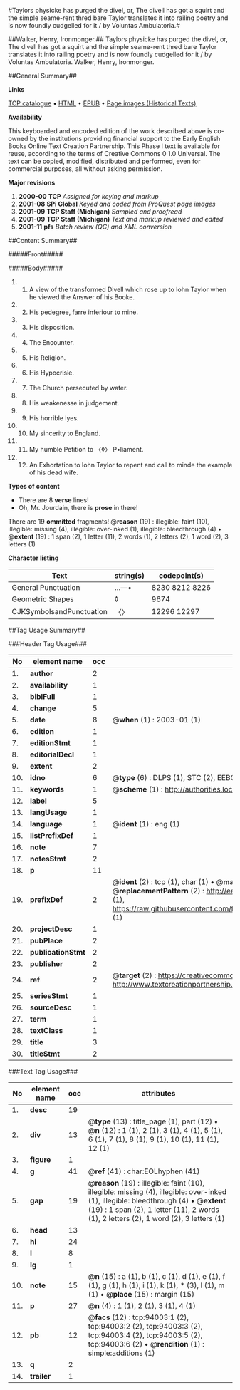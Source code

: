 #Taylors physicke has purged the divel, or, The divell has got a squirt and the simple seame-rent thred bare Taylor translates it into railing poetry and is now foundly cudgelled for it / by Voluntas Ambulatoria.#

##Walker, Henry, Ironmonger.##
Taylors physicke has purged the divel, or, The divell has got a squirt and the simple seame-rent thred bare Taylor translates it into railing poetry and is now foundly cudgelled for it / by Voluntas Ambulatoria.
Walker, Henry, Ironmonger.

##General Summary##

**Links**

[TCP catalogue](http://www.ota.ox.ac.uk/tcp/)  • 
[HTML](http://tei.it.ox.ac.uk/tcp/Texts-HTML/free/A67/A67242.html)  • 
[EPUB](http://tei.it.ox.ac.uk/tcp/Texts-EPUB/free/A67/A67242.epub) • 
[Page images (Historical Texts)](https://data.historicaltexts.jisc.ac.uk/view?pubId=eebo-12798223e&pageId=eebo-12798223e-94003-1)

**Availability**

This keyboarded and encoded edition of the
	       work described above is co-owned by the institutions
	       providing financial support to the Early English Books
	       Online Text Creation Partnership. This Phase I text is
	       available for reuse, according to the terms of Creative
	       Commons 0 1.0 Universal. The text can be copied,
	       modified, distributed and performed, even for
	       commercial purposes, all without asking permission.

**Major revisions**

1. __2000-00__ __TCP__ *Assigned for keying and markup*
1. __2001-08__ __SPi Global__ *Keyed and coded from ProQuest page images*
1. __2001-09__ __TCP Staff (Michigan)__ *Sampled and proofread*
1. __2001-09__ __TCP Staff (Michigan)__ *Text and markup reviewed and edited*
1. __2001-11__ __pfs__ *Batch review (QC) and XML conversion*

##Content Summary##

#####Front#####

#####Body#####

1. 1. A view of the transformed Divell which rose up to Iohn Taylor when he viewed the Answer of his Booke.

1. 2. His pedegree, farre inferiour to mine.

1. 3. His disposition.

1. 4. The Encounter.

1. 5. His Religion.

1. 6. His Hypocrisie.

1. 7. The Church persecuted by water.

1. 8. His weakenesse in judgement.

1. 9. His horrible lyes.

1. 10. My sincerity to England.

1. 11. My humble Petition to 〈◊〉 P•liament.

1. 12. An Exhortation to Iohn Taylor to repent and call to minde the example of his dead wife.

**Types of content**

  * There are 8 **verse** lines!
  * Oh, Mr. Jourdain, there is **prose** in there!

There are 19 **ommitted** fragments! 
 @__reason__ (19) : illegible: faint (10), illegible: missing (4), illegible: over-inked (1), illegible: bleedthrough (4)  •  @__extent__ (19) : 1 span (2), 1 letter (11), 2 words (1), 2 letters (2), 1 word (2), 3 letters (1)

**Character listing**


|Text|string(s)|codepoint(s)|
|---|---|---|
|General Punctuation|…—•|8230 8212 8226|
|Geometric Shapes|◊|9674|
|CJKSymbolsandPunctuation|〈〉|12296 12297|

##Tag Usage Summary##

###Header Tag Usage###

|No|element name|occ|attributes|
|---|---|---|---|
|1.|__author__|2||
|2.|__availability__|1||
|3.|__biblFull__|1||
|4.|__change__|5||
|5.|__date__|8| @__when__ (1) : 2003-01 (1)|
|6.|__edition__|1||
|7.|__editionStmt__|1||
|8.|__editorialDecl__|1||
|9.|__extent__|2||
|10.|__idno__|6| @__type__ (6) : DLPS (1), STC (2), EEBO-CITATION (1), OCLC (1), VID (1)|
|11.|__keywords__|1| @__scheme__ (1) : http://authorities.loc.gov/ (1)|
|12.|__label__|5||
|13.|__langUsage__|1||
|14.|__language__|1| @__ident__ (1) : eng (1)|
|15.|__listPrefixDef__|1||
|16.|__note__|7||
|17.|__notesStmt__|2||
|18.|__p__|11||
|19.|__prefixDef__|2| @__ident__ (2) : tcp (1), char (1)  •  @__matchPattern__ (2) : ([0-9\-]+):([0-9IVX]+) (1), (.+) (1)  •  @__replacementPattern__ (2) : http://eebo.chadwyck.com/downloadtiff?vid=$1&page=$2 (1), https://raw.githubusercontent.com/textcreationpartnership/Texts/master/tcpchars.xml#$1 (1)|
|20.|__projectDesc__|1||
|21.|__pubPlace__|2||
|22.|__publicationStmt__|2||
|23.|__publisher__|2||
|24.|__ref__|2| @__target__ (2) : https://creativecommons.org/publicdomain/zero/1.0/ (1), http://www.textcreationpartnership.org/docs/. (1)|
|25.|__seriesStmt__|1||
|26.|__sourceDesc__|1||
|27.|__term__|1||
|28.|__textClass__|1||
|29.|__title__|3||
|30.|__titleStmt__|2||


###Text Tag Usage###

|No|element name|occ|attributes|
|---|---|---|---|
|1.|__desc__|19||
|2.|__div__|13| @__type__ (13) : title_page (1), part (12)  •  @__n__ (12) : 1 (1), 2 (1), 3 (1), 4 (1), 5 (1), 6 (1), 7 (1), 8 (1), 9 (1), 10 (1), 11 (1), 12 (1)|
|3.|__figure__|1||
|4.|__g__|41| @__ref__ (41) : char:EOLhyphen (41)|
|5.|__gap__|19| @__reason__ (19) : illegible: faint (10), illegible: missing (4), illegible: over-inked (1), illegible: bleedthrough (4)  •  @__extent__ (19) : 1 span (2), 1 letter (11), 2 words (1), 2 letters (2), 1 word (2), 3 letters (1)|
|6.|__head__|13||
|7.|__hi__|24||
|8.|__l__|8||
|9.|__lg__|1||
|10.|__note__|15| @__n__ (15) : a (1), b (1), c (1), d (1), e (1), f (1), g (1), h (1), i (1), k (1), * (3), l (1), m (1)  •  @__place__ (15) : margin (15)|
|11.|__p__|27| @__n__ (4) : 1 (1), 2 (1), 3 (1), 4 (1)|
|12.|__pb__|12| @__facs__ (12) : tcp:94003:1 (2), tcp:94003:2 (2), tcp:94003:3 (2), tcp:94003:4 (2), tcp:94003:5 (2), tcp:94003:6 (2)  •  @__rendition__ (1) : simple:additions (1)|
|13.|__q__|2||
|14.|__trailer__|1||
